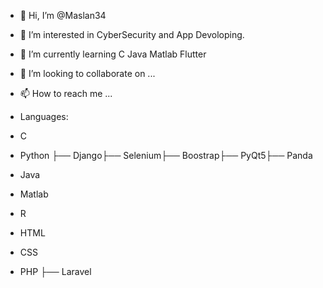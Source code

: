 - 👋 Hi, I’m @Maslan34
- 👀 I’m interested in CyberSecurity and App Devoloping.
- 🌱 I’m currently learning C Java Matlab Flutter
- 💞️ I’m looking to collaborate on ...
- 📫 How to reach me ...

- Languages:
- C
- Python ├── Django├── Selenium├── Boostrap├── PyQt5├── Panda
- Java
- Matlab
- R
- HTML
- CSS
- PHP ├── Laravel



<!---
Maslan34/Maslan34 is a ✨ special ✨ repository because its `README.md` (this file) appears on your GitHub profile.
You can click the Preview link to take a look at your changes.
--->
